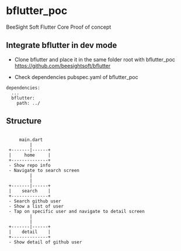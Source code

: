 # bflutter_poc

BeeSight Soft Flutter Core Proof of concept


## Integrate bflutter in dev mode

- Clone bflutter and place it in the same folder root with bflutter_poc
https://github.com/beesightsoft/bflutter

- Check dependencies pubspec.yaml of bflutter_poc
```
dependencies:
  ...
  bflutter:
    path: ../
```

## Structure

```
                                                     
     main.dart                                       
         |                                           
 +-------|------+                                    
 |     home     |                                    
 +--------------+                                    
 - Show repo info                                    
 - Navigate to search screen                         
         |                                           
         |                                           
 +-------|------+                                    
 |    search    |                                    
 +--------------+                                    
 - Search github user                                
 - Show a list of user                               
 - Tap on specific user and navigate to detail screen
         |                                           
         |                                           
 +-------|------+                                    
 |    detail    |                                    
 +--------------+                                    
 - Show detail of github user                        

```